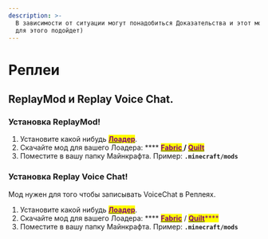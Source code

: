 ```yaml
---
description: >-
  В зависимости от ситуации могут понадобиться Доказательства и этот мод отлично
  для этого подойдет)
---
```


# Реплеи

## ReplayMod и Replay Voice Chat.

### Установка ReplayMod!

1. Установите какой нибудь [<mark style="color:purple;">**Лоадер**</mark>](start-moddinga.md).
2. Скачайте мод для вашего Лоадера: **** [<mark style="color:purple;">**Fabric**</mark>](https://modrinth.com/mod/replaymod/changelog?l=fabric\&g=1.19.3)<mark style="color:purple;">****</mark>[ ](https://modrinth.com/mod/replaymod/changelog?l=fabric\&g=1.19.3)/ [<mark style="color:purple;">**Quilt**</mark>](https://modrinth.com/mod/replaymod/changelog?l=fabric\&g=1.19.3)<mark style="color:purple;">****</mark>
3. Поместите в вашу папку Майнкрафта. Пример: **`.minecraft/mods`**

### Установка Replay Voice Chat!

Мод нужен для того чтобы записывать VoiceChat в Реплеях.

1. Установите какой нибудь [<mark style="color:purple;">**Лоадер**</mark>](start-moddinga.md).
2. Скачайте мод для вашего Лоадера: **** [<mark style="color:purple;">**Fabric**</mark>](https://github.com/plasmoapp/replay-voice-chat/releases/latest) / [<mark style="color:purple;">**Quilt**</mark>](https://github.com/plasmoapp/replay-voice-chat/releases/latest)<mark style="color:purple;">****</mark>
3. Поместите в вашу папку Майнкрафта. Пример: **`.minecraft/mods`**
